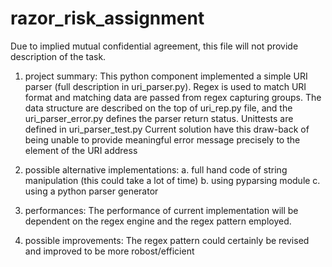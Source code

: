 # razor_risk_assignment

Due to implied mutual confidential agreement, this file will not provide description of the task.


1. project summary:
This python component implemented a simple URI parser (full description in uri_parser.py). Regex is used to match URI format and matching data are passed from regex capturing groups.
The data structure are described on the top of uri_rep.py file, and the uri_parser_error.py defines the parser return status. Unittests are defined in uri_parser_test.py
Current solution have this draw-back of being unable to provide meaningful error message precisely to the element of the URI address

2. possible alternative implementations:
a. full hand code of string manipulation (this could take a lot of time)
b. using pyparsing module
c. using a python parser generator

3. performances:
The performance of current implementation will be dependent on the regex engine and the regex pattern employed.

4. possible improvements:
The regex pattern could certainly be revised and improved to be more robost/efficient
